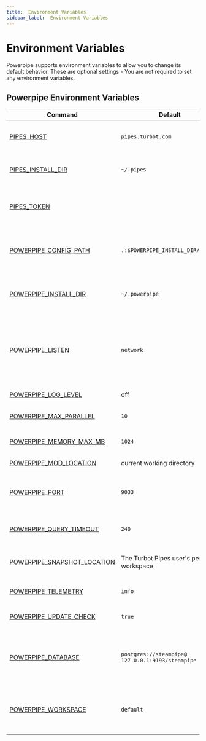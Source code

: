 ```yaml
---
title:  Environment Variables
sidebar_label:  Environment Variables
---
```


# Environment Variables

Powerpipe supports environment variables to allow you to change its default behavior.  These are optional settings - You are not required to set any environment variables.

## Powerpipe Environment Variables

| Command | Default | Description
|-|-|-
| [PIPES_HOST](reference/env-vars/pipes_host)  | `pipes.turbot.com` | Set the Turbot Pipes host, for connecting to Turbot Pipes workspace.
| [PIPES_INSTALL_DIR](/docs/reference/env-vars/flowpipe_base_url)  | `~/.pipes` | Set the installation directory for files used with [Turbot Pipes](https://turbot.com/pipes/docs), such as login tokens.
| [PIPES_TOKEN](reference/env-vars/pipes_token)  |  | Set the Turbot Pipes authentication token for connecting to Turbot Pipes workspace.
| [POWERPIPE_CONFIG_PATH](reference/env-vars/powerpipe_config_path)  | `.:$POWERPIPE_INSTALL_DIR/config` | Sets the search path for [configuration files](/docs/reference/config-files).  `POWERPIPE_CONFIG_PATH` accepts a colon-separated list of directories.  
| [POWERPIPE_INSTALL_DIR](reference/env-vars/powerpipe_install_dir)  | `~/.powerpipe` | Set the installation directory for powerpipe. Internal powerpipe files will be written to this path.
| [POWERPIPE_LISTEN](reference/env-vars/powerpipe_listen)  | `network` | Specifies the IP addresses on which `powerpipe server` will listen for connections from clients. Currently supported values are `local` (localhost only) or `network` (all IP addresses).
| [POWERPIPE_LOG_LEVEL](reference/env-vars/powerpipe_log_level)  | off | Set the logging output level
| [POWERPIPE_MAX_PARALLEL](reference/env-vars/powerpipe_max_parallel)  | `10` | Set the maximum number of parallel executions.
| [POWERPIPE_MEMORY_MAX_MB](reference/env-vars/powerpipe_memory_max_mb)  | `1024` | Set a soft memory limit for the `powerpipe` process. 
| [POWERPIPE_MOD_LOCATION](reference/env-vars/powerpipe_mod_location)  | current working directory | Set the workspace working directory
| [POWERPIPE_PORT](reference/env-vars/powerpipe_port)  | `9033` | Specifies the TCP port on which `powerpipe server` will listen for connections from clients. 
| [POWERPIPE_QUERY_TIMEOUT](reference/env-vars/powerpipe_query_timeout)  |  `240` | Set the amount of time to wait for a query to complete before timing out, in seconds.
| [POWERPIPE_SNAPSHOT_LOCATION](/docs/reference/env-vars/powerpipe_snapshot_location) | The Turbot Pipes user's personal workspace | Set the Turbot Pipes workspace or filesystem path for writing snapshots.
| [POWERPIPE_TELEMETRY](reference/env-vars/powerpipe_telemetry)  | `info` | Set the level of telemetry data to collect and send
| [POWERPIPE_UPDATE_CHECK](reference/env-vars/powerpipe_update_check)| `true` | Enable/disable automatic update checking
| [POWERPIPE_DATABASE](reference/env-vars/powerpipe_database)  | `postgres://steampipe@` <br /> `127.0.0.1:9193/steampipe` | A database connection string or [Turbot Pipes workspace](https://pipes.turbot.com) to use as the default database.  The default is a local [Steampipe](https://steampipe.io) instance.
| [POWERPIPE_WORKSPACE](reference/env-vars/powerpipe_workspace)  | `default` | Set the Powerpipe workspace .  This can be named workspace from `workspaces.ppc` or a remote Powerpipe Cloud workspace
